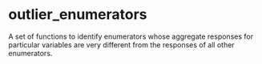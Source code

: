 # outlier_enumerators
 A set of functions to identify enumerators whose aggregate responses for particular variables are very different from the responses of all other enumerators.
